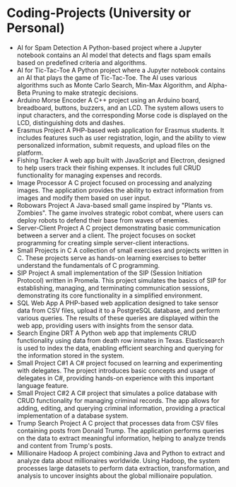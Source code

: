# Coding-Projects (University or Personal)
- AI for Spam Detection
A Python-based project where a Jupyter notebook contains an AI model that detects and flags spam emails based on predefined criteria and algorithms.
- AI for Tic-Tac-Toe
A Python project where a Jupyter notebook contains an AI that plays the game of Tic-Tac-Toe. The AI uses various algorithms such as Monte Carlo Search, Min-Max Algorithm, and Alpha-Beta Pruning to make strategic decisions.
- Arduino Morse Encoder
A C++ project using an Arduino board, breadboard, buttons, buzzers, and an LCD. The system allows users to input characters, and the corresponding Morse code is displayed on the LCD, distinguishing dots and dashes.
- Erasmus Project
A PHP-based web application for Erasmus students. It includes features such as user registration, login, and the ability to view personalized information, submit requests, and upload files on the platform.
- Fishing Tracker
A web app built with JavaScript and Electron, designed to help users track their fishing expenses. It includes full CRUD functionality for managing expenses and records.
- Image Processor
A C project focused on processing and analyzing images. The application provides the ability to extract information from images and modify them based on user input.
- Robowars Project
A Java-based small game inspired by "Plants vs. Zombies". The game involves strategic robot combat, where users can deploy robots to defend their base from waves of enemies.
- Server-Client Project
A C project demonstrating basic communication between a server and a client. The project focuses on socket programming for creating simple server-client interactions.
- Small Projects in C
A collection of small exercises and projects written in C. These projects serve as hands-on learning exercises to better understand the fundamentals of C programming.
- SIP Project
A small implementation of the SIP (Session Initiation Protocol) written in Promela. This project simulates the basics of SIP for establishing, managing, and terminating communication sessions, demonstrating its core functionality in a simplified environment.
- SQL Web App
A PHP-based web application designed to take sensor data from CSV files, upload it to a PostgreSQL database, and perform various queries. The results of these queries are displayed within the web app, providing users with insights from the sensor data.
- Search Engine DRT
A Python web app that implements CRUD functionality using data from death row inmates in Texas. Elasticsearch is used to index the data, enabling efficient searching and querying for the information stored in the system.
- Small Project C#1
A C# project focused on learning and experimenting with delegates. The project introduces basic concepts and usage of delegates in C#, providing hands-on experience with this important language feature.
- Small Project C#2
A C# project that simulates a police database with CRUD functionality for managing criminal records. The app allows for adding, editing, and querying criminal information, providing a practical implementation of a database system.
- Trump Search Project
A C project that processes data from CSV files containing posts from Donald Trump. The application performs queries on the data to extract meaningful information, helping to analyze trends and content from Trump's posts.
- Millionaire Hadoop
A project combining Java and Python to extract and analyze data about millionaires worldwide. Using Hadoop, the system processes large datasets to perform data extraction, transformation, and analysis to uncover insights about the global millionaire population.
